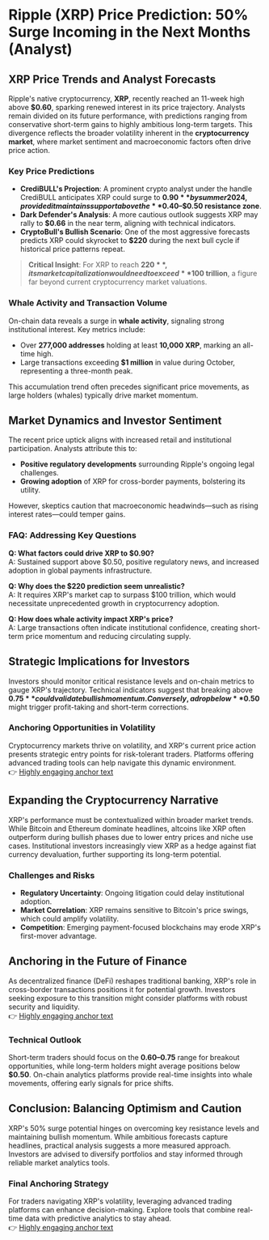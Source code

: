 # Ripple (XRP) Price Prediction: 50% Surge Incoming in the Next Months (Analyst)

## XRP Price Trends and Analyst Forecasts

Ripple's native cryptocurrency, **XRP**, recently reached an 11-week high above **$0.60**, sparking renewed interest in its price trajectory. Analysts remain divided on its future performance, with predictions ranging from conservative short-term gains to highly ambitious long-term targets. This divergence reflects the broader volatility inherent in the **cryptocurrency market**, where market sentiment and macroeconomic factors often drive price action.

### Key Price Predictions

- **CrediBULL's Projection**: A prominent crypto analyst under the handle CrediBULL anticipates XRP could surge to **$0.90** by summer 2024, provided it maintains support above the **$0.40–$0.50 resistance zone**.
- **Dark Defender's Analysis**: A more cautious outlook suggests XRP may rally to **$0.66** in the near term, aligning with technical indicators.
- **CryptoBull's Bullish Scenario**: One of the most aggressive forecasts predicts XRP could skyrocket to **$220** during the next bull cycle if historical price patterns repeat.

> **Critical Insight**: For XRP to reach **$220**, its market capitalization would need to exceed **$100 trillion**, a figure far beyond current cryptocurrency market valuations.

### Whale Activity and Transaction Volume

On-chain data reveals a surge in **whale activity**, signaling strong institutional interest. Key metrics include:
- Over **277,000 addresses** holding at least **10,000 XRP**, marking an all-time high.
- Large transactions exceeding **$1 million** in value during October, representing a three-month peak.

This accumulation trend often precedes significant price movements, as large holders (whales) typically drive market momentum.

## Market Dynamics and Investor Sentiment

The recent price uptick aligns with increased retail and institutional participation. Analysts attribute this to:
- **Positive regulatory developments** surrounding Ripple's ongoing legal challenges.
- **Growing adoption** of XRP for cross-border payments, bolstering its utility.

However, skeptics caution that macroeconomic headwinds—such as rising interest rates—could temper gains.

### FAQ: Addressing Key Questions

**Q: What factors could drive XRP to $0.90?**  
A: Sustained support above $0.50, positive regulatory news, and increased adoption in global payments infrastructure.

**Q: Why does the $220 prediction seem unrealistic?**  
A: It requires XRP's market cap to surpass $100 trillion, which would necessitate unprecedented growth in cryptocurrency adoption.

**Q: How does whale activity impact XRP's price?**  
A: Large transactions often indicate institutional confidence, creating short-term price momentum and reducing circulating supply.

## Strategic Implications for Investors

Investors should monitor critical resistance levels and on-chain metrics to gauge XRP's trajectory. Technical indicators suggest that breaking above **$0.75** could validate bullish momentum. Conversely, a drop below **$0.50** might trigger profit-taking and short-term corrections.

### Anchoring Opportunities in Volatility

Cryptocurrency markets thrive on volatility, and XRP's current price action presents strategic entry points for risk-tolerant traders. Platforms offering advanced trading tools can help navigate this dynamic environment.  
👉 [Highly engaging anchor text](https://bit.ly/okx-bonus)

## Expanding the Cryptocurrency Narrative

XRP's performance must be contextualized within broader market trends. While Bitcoin and Ethereum dominate headlines, altcoins like XRP often outperform during bullish phases due to lower entry prices and niche use cases. Institutional investors increasingly view XRP as a hedge against fiat currency devaluation, further supporting its long-term potential.

### Challenges and Risks

- **Regulatory Uncertainty**: Ongoing litigation could delay institutional adoption.
- **Market Correlation**: XRP remains sensitive to Bitcoin's price swings, which could amplify volatility.
- **Competition**: Emerging payment-focused blockchains may erode XRP's first-mover advantage.

## Anchoring in the Future of Finance

As decentralized finance (DeFi) reshapes traditional banking, XRP's role in cross-border transactions positions it for potential growth. Investors seeking exposure to this transition might consider platforms with robust security and liquidity.  
👉 [Highly engaging anchor text](https://bit.ly/okx-bonus)

### Technical Outlook

Short-term traders should focus on the **$0.60–$0.75** range for breakout opportunities, while long-term holders might average positions below **$0.50**. On-chain analytics platforms provide real-time insights into whale movements, offering early signals for price shifts.

## Conclusion: Balancing Optimism and Caution

XRP's 50% surge potential hinges on overcoming key resistance levels and maintaining bullish momentum. While ambitious forecasts capture headlines, practical analysis suggests a more measured approach. Investors are advised to diversify portfolios and stay informed through reliable market analytics tools.

### Final Anchoring Strategy

For traders navigating XRP's volatility, leveraging advanced trading platforms can enhance decision-making. Explore tools that combine real-time data with predictive analytics to stay ahead.  
👉 [Highly engaging anchor text](https://bit.ly/okx-bonus)